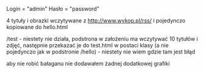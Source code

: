 Login = "admin"
Hasło = "password"

4 tytuły i obrazki wczytywane z http://www.wykop.pl/rss/ i pojedynczo kopiowane do hello.html

/test - niestety nie działa, podstrona w założeniu ma wczytywać 10 tytułów i zdjęć, następnie przekazać je do test.html w postaci klasy (a nie pojedynczo jak w podstronie /hello) - niestety nie wiem gdzie tam jest błąd

aby nie robić bałaganu nie dodawałem żadnej dodatkowej grafiki

